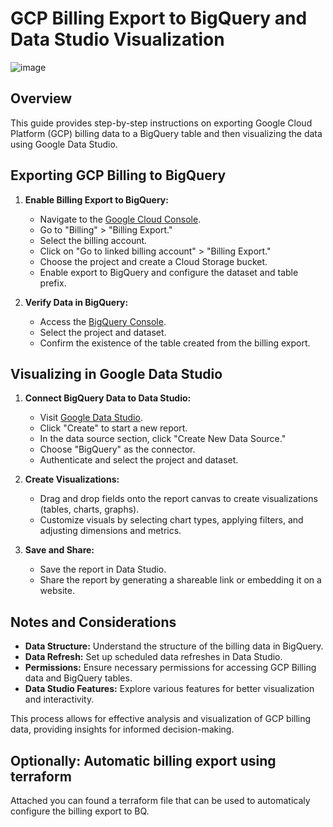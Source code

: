 # GCP Billing Export to BigQuery and Data Studio Visualization

![image](https://github.com/glauberss2007/FinOps-gcp/assets/22028539/11c61c35-5bc9-45e4-ac5e-d8696d7b3244)

## Overview

This guide provides step-by-step instructions on exporting Google Cloud Platform (GCP) billing data to a BigQuery table and then visualizing the data using Google Data Studio.

## Exporting GCP Billing to BigQuery

1. **Enable Billing Export to BigQuery:**
   - Navigate to the [Google Cloud Console](https://console.cloud.google.com/).
   - Go to "Billing" > "Billing Export."
   - Select the billing account.
   - Click on "Go to linked billing account" > "Billing Export."
   - Choose the project and create a Cloud Storage bucket.
   - Enable export to BigQuery and configure the dataset and table prefix.

2. **Verify Data in BigQuery:**
   - Access the [BigQuery Console](https://console.cloud.google.com/bigquery/).
   - Select the project and dataset.
   - Confirm the existence of the table created from the billing export.

## Visualizing in Google Data Studio

1. **Connect BigQuery Data to Data Studio:**
   - Visit [Google Data Studio](https://datastudio.google.com/).
   - Click "Create" to start a new report.
   - In the data source section, click "Create New Data Source."
   - Choose "BigQuery" as the connector.
   - Authenticate and select the project and dataset.

2. **Create Visualizations:**
   - Drag and drop fields onto the report canvas to create visualizations (tables, charts, graphs).
   - Customize visuals by selecting chart types, applying filters, and adjusting dimensions and metrics.

3. **Save and Share:**
   - Save the report in Data Studio.
   - Share the report by generating a shareable link or embedding it on a website.

## Notes and Considerations

- **Data Structure:** Understand the structure of the billing data in BigQuery.
- **Data Refresh:** Set up scheduled data refreshes in Data Studio.
- **Permissions:** Ensure necessary permissions for accessing GCP Billing data and BigQuery tables.
- **Data Studio Features:** Explore various features for better visualization and interactivity.

This process allows for effective analysis and visualization of GCP billing data, providing insights for informed decision-making.

## Optionally: Automatic billing export using terraform

Attached you can found a terraform file that can be used to automaticaly configure the billing export to BQ. 
